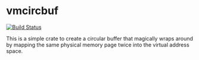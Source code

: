 vmcircbuf
=========
[![Build Status](https://travis-ci.org/mmaroti/vmcircbuf.svg?branch=master)](https://travis-ci.org/mmaroti/vmcircbuf)

This is a simple crate to create a circular buffer that magically wraps around
by mapping the same physical memory page twice into the virtual address space.

